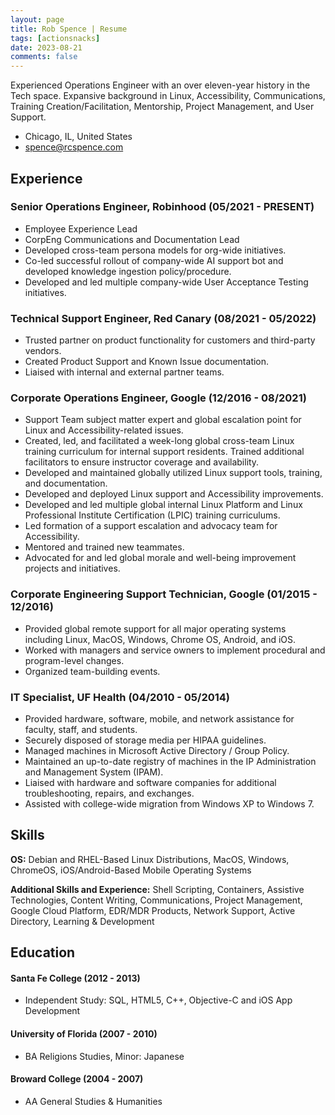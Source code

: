 ```yaml
---
layout: page
title: Rob Spence | Resume
tags: [actionsnacks]
date: 2023-08-21
comments: false
---
```


Experienced Operations Engineer with an over eleven-year history in the Tech space. Expansive background in Linux, Accessibility, Communications, Training Creation/Facilitation, Mentorship, Project Management, and User Support.

* Chicago, IL, United States
* spence@rcspence.com

## Experience

### <span>Senior Operations Engineer, Robinhood</span> <span>(05/2021 - PRESENT)</span>
* Employee Experience Lead
* CorpEng Communications and Documentation Lead
* Developed cross-team persona models for org-wide initiatives.
* Co-led successful rollout of company-wide AI support bot and developed knowledge ingestion policy/procedure.
* Developed and led multiple company-wide User Acceptance Testing initiatives. 


### <span>Technical Support Engineer, Red Canary</span> <span>(08/2021 - 05/2022)</span>
* Trusted partner on product functionality for customers and third-party vendors.
* Created Product Support and Known Issue documentation.
* Liaised with internal and external partner teams.

### <span>Corporate Operations Engineer, Google</span> <span>(12/2016 - 08/2021)</span>

* Support Team subject matter expert and global escalation point for Linux and Accessibility-related issues.
* Created, led, and facilitated a week-long global cross-team Linux training curriculum for internal support residents. Trained additional facilitators to ensure instructor coverage and availability.
* Developed and maintained globally utilized Linux support tools, training, and documentation.
* Developed and deployed Linux support and Accessibility improvements.
* Developed and led multiple global internal Linux Platform and Linux Professional Institute Certification (LPIC) training curriculums.
* Led formation of a support escalation and advocacy team for Accessibility.
* Mentored and trained new teammates.
* Advocated for and led global morale and well-being improvement projects and initiatives.


### <span>Corporate Engineering Support Technician, Google</span> <span>(01/2015 - 12/2016)</span>

* Provided global remote support for all major operating systems including Linux, MacOS, Windows, Chrome OS, Android, and iOS.
* Worked with managers and service owners to implement procedural and program-level changes.
* Organized team-building events.

### <span>IT Specialist, UF Health</span> <span>(04/2010 - 05/2014)</span>

* Provided hardware, software, mobile, and network assistance for faculty, staff, and students.
* Securely disposed of storage media per HIPAA guidelines.
* Managed machines in Microsoft Active Directory / Group Policy.
* Maintained an up-to-date registry of machines in the IP Administration and Management System (IPAM).
* Liaised with hardware and software companies for additional troubleshooting, repairs, and exchanges.
* Assisted with college-wide migration from Windows XP to Windows 7.


## Skills

**OS:** Debian and RHEL-Based Linux Distributions, MacOS, Windows, ChromeOS, iOS/Android-Based Mobile Operating Systems

**Additional Skills and Experience:** Shell Scripting, Containers, Assistive Technologies, Content Writing, Communications, Project Management, Google Cloud Platform, EDR/MDR Products, Network Support, Active Directory, Learning & Development

## Education

#### <span>Santa Fe College</span> <span>(2012 - 2013)</span>
* Independent Study: SQL, HTML5, C++, Objective-C and iOS App Development

#### <span>University of Florida</span> <span>(2007 - 2010)</span>
* BA Religions Studies, Minor: Japanese

#### <span>Broward College</span> <span>(2004 - 2007)</span>
* AA General Studies & Humanities
